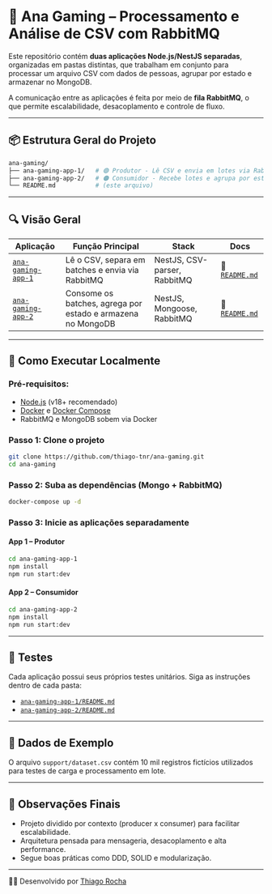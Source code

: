 # 🧠 Ana Gaming – Processamento e Análise de CSV com RabbitMQ

Este repositório contém **duas aplicações Node.js/NestJS separadas**, organizadas em pastas distintas, que trabalham em conjunto para processar um arquivo CSV com dados de pessoas, agrupar por estado e armazenar no MongoDB.

A comunicação entre as aplicações é feita por meio de **fila RabbitMQ**, o que permite escalabilidade, desacoplamento e controle de fluxo.

---

## 📦 Estrutura Geral do Projeto

```bash
ana-gaming/
├── ana-gaming-app-1/   # 🟢 Produtor - Lê CSV e envia em lotes via RabbitMQ
├── ana-gaming-app-2/   # 🟠 Consumidor - Recebe lotes e agrupa por estado
└── README.md           # (este arquivo)
```

---

## 🔍 Visão Geral

| Aplicação | Função Principal | Stack | Docs |
|----------|------------------|-------|------|
| [`ana-gaming-app-1`](./ana-gaming-app-1) | Lê o CSV, separa em batches e envia via RabbitMQ | NestJS, CSV-parser, RabbitMQ | 📄 [`README.md`](./ana-gaming-app-1/README.md) |
| [`ana-gaming-app-2`](./ana-gaming-app-2) | Consome os batches, agrega por estado e armazena no MongoDB | NestJS, Mongoose, RabbitMQ | 📄 [`README.md`](./ana-gaming-app-2/README.md) |

---

## 🚀 Como Executar Localmente

### Pré-requisitos:

- [Node.js](https://nodejs.org/) (v18+ recomendado)
- [Docker](https://www.docker.com/) e [Docker Compose](https://docs.docker.com/compose/)
- RabbitMQ e MongoDB sobem via Docker

### Passo 1: Clone o projeto

```bash
git clone https://github.com/thiago-tnr/ana-gaming.git
cd ana-gaming
```

### Passo 2: Suba as dependências (Mongo + RabbitMQ)

```bash
docker-compose up -d
```

### Passo 3: Inicie as aplicações separadamente

#### App 1 – Produtor

```bash
cd ana-gaming-app-1
npm install
npm run start:dev
```

#### App 2 – Consumidor

```bash
cd ana-gaming-app-2
npm install
npm run start:dev
```

---

## 🧪 Testes

Cada aplicação possui seus próprios testes unitários. Siga as instruções dentro de cada pasta:

- [`ana-gaming-app-1/README.md`](./ana-gaming-app-1/README.md)
- [`ana-gaming-app-2/README.md`](./ana-gaming-app-2/README.md)

---

## 📁 Dados de Exemplo

O arquivo `support/dataset.csv` contém 10 mil registros fictícios utilizados para testes de carga e processamento em lote.

---

## 📌 Observações Finais

- Projeto dividido por contexto (producer x consumer) para facilitar escalabilidade.
- Arquitetura pensada para mensageria, desacoplamento e alta performance.
- Segue boas práticas como DDD, SOLID e modularização.

---

👨‍💻 Desenvolvido por [Thiago Rocha](https://github.com/thiago-tnr)

